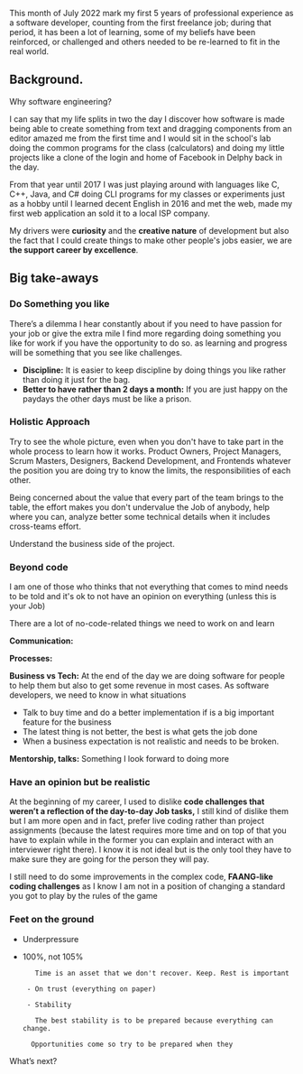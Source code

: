 This month of July 2022 mark my first 5 years of professional experience as a software developer, counting from the first freelance job; during that period, it has been a lot of learning, some of my beliefs have been reinforced, or challenged and others needed to be re-learned to fit in the real world.

## **Background.**

Why software engineering?

I can say that my life splits in two the day I discover how software is made being able to create something from text and dragging components from an editor amazed me from the first time  and I would sit in the school's lab doing the common programs for the class (calculators) and doing my little projects like a clone of the login and home of Facebook in Delphy back in the day.

From that year until 2017 I was just playing around with languages like C, C++, Java, and C# doing CLI programs for my classes or experiments just as a hobby until I learned decent English in 2016 and met the web, made my first web application an sold it to a local ISP company.

My drivers were **curiosity** and the **creative nature** of development but also the fact that I could create things to make other people's jobs easier, we are **the support career by excellence**.

## **Big take-away**s

### **Do Something you like**

There’s a dilemma I hear constantly about if you need to have passion for your job or give the extra mile I find more regarding doing something you like for work if you have the opportunity to do so. as learning and progress will be something that you see like challenges.

-   **Discipline:** It is easier to keep discipline by doing things you like rather than doing it just for the bag.
-   **Better to have rather than 2 days a month:** If you are just happy on the paydays the other days must be like a prison.

### Holistic Approach

Try to see the whole picture, even when you don't have to take part in the whole process to learn how it works. Product Owners, Project Managers, Scrum Masters, Designers, Backend Development, and Frontends whatever the position you are doing try to know the limits, the responsibilities of each other.

Being concerned about the value that every part of the team brings to the table, the effort makes you don't undervalue the Job of anybody, help where you can, analyze better some technical details when it includes cross-teams effort.

Understand the business side of the project.

### Beyond code

I am one of those who thinks that not everything that comes to mind needs to be told and it's ok to not have an opinion on everything (unless this is your Job)

There are a lot of no-code-related things we need to work on and learn

**Communication:**

**Processes:**

**Business vs Tech:** At the end of the day we are doing software for people to help them but also to get some revenue in most cases. As software developers, we need to know in what situations

-   Talk to buy time and do a better implementation if is a big important feature for the business
-   The latest thing is not better, the best is what gets the job done
-   When a business expectation is not realistic and needs to be broken.

**Mentorship, talks:** Something I look forward to doing more

### **Have an opinion but be realistic**

At the beginning of my career, I used to dislike **code challenges that weren’t a reflection of the day-to-day Job tasks,** I still kind of dislike them but I am more open and in fact, prefer live coding rather than project assignments (because the latest requires more time and on top of that you have to explain while in the former you can explain and interact with an interviewer right there). I know it is not ideal but is the only tool they have to make sure they are going for the person they will pay.

I still need to do some improvements in the complex code, **FAANG-like coding challenges** as I know I am not in a position of changing a standard you got to play by the rules of the game

### Feet on the ground

-   Underpressure
    
-   100%, not 105%
    
    ```
       Time is an asset that we don't recover. Keep. Rest is important 
    
     - On trust (everything on paper)
    
     - Stability 
    
       The best stability is to be prepared because everything can change.
    
      Opportunities come so try to be prepared when they
    ```
    

What’s next?